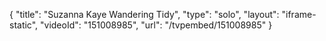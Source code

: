 {
    "title": "Suzanna Kaye Wandering Tidy",
    "type": "solo",
    "layout": "iframe-static",
    "videoId": "151008985",
    "url": "\/tvpembed\/151008985"
}